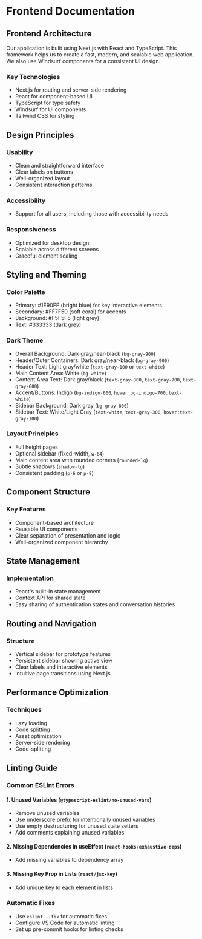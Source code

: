 # Frontend Documentation

## Frontend Architecture

Our application is built using Next.js with React and TypeScript. This framework helps us to create a fast, modern, and scalable web application. We also use Windsurf components for a consistent UI design.

### Key Technologies
- Next.js for routing and server-side rendering
- React for component-based UI
- TypeScript for type safety
- Windsurf for UI components
- Tailwind CSS for styling

## Design Principles

### Usability
- Clean and straightforward interface
- Clear labels on buttons
- Well-organized layout
- Consistent interaction patterns

### Accessibility
- Support for all users, including those with accessibility needs

### Responsiveness
- Optimized for desktop design
- Scalable across different screens
- Graceful element scaling

## Styling and Theming

### Color Palette
- Primary: #1E90FF (bright blue) for key interactive elements
- Secondary: #FF7F50 (soft coral) for accents
- Background: #F5F5F5 (light grey)
- Text: #333333 (dark grey)

### Dark Theme
- Overall Background: Dark gray/near-black (`bg-gray-900`)
- Header/Outer Containers: Dark gray/near-black (`bg-gray-900`)
- Header Text: Light gray/white (`text-gray-100` or `text-white`)
- Main Content Area: White (`bg-white`)
- Content Area Text: Dark gray/black (`text-gray-800`, `text-gray-700`, `text-gray-600`)
- Accent/Buttons: Indigo (`bg-indigo-600`, `hover:bg-indigo-700`, `text-white`)
- Sidebar Background: Dark gray (`bg-gray-800`)
- Sidebar Text: White/Light Gray (`text-white`, `text-gray-300`, `hover:text-gray-100`)

### Layout Principles
- Full height pages
- Optional sidebar (fixed-width, `w-64`)
- Main content area with rounded corners (`rounded-lg`)
- Subtle shadows (`shadow-lg`)
- Consistent padding (`p-6` or `p-8`)

## Component Structure

### Key Features
- Component-based architecture
- Reusable UI components
- Clear separation of presentation and logic
- Well-organized component hierarchy

## State Management

### Implementation
- React's built-in state management
- Context API for shared state
- Easy sharing of authentication states and conversation histories

## Routing and Navigation

### Structure
- Vertical sidebar for prototype features
- Persistent sidebar showing active view
- Clear labels and interactive elements
- Intuitive page transitions using Next.js

## Performance Optimization

### Techniques
- Lazy loading
- Code splitting
- Asset optimization
- Server-side rendering
- Code-splitting

## Linting Guide

### Common ESLint Errors

#### 1. Unused Variables (`@typescript-eslint/no-unused-vars`)
- Remove unused variables
- Use underscore prefix for intentionally unused variables
- Use empty destructuring for unused state setters
- Add comments explaining unused variables

#### 2. Missing Dependencies in useEffect (`react-hooks/exhaustive-deps`)
- Add missing variables to dependency array

#### 3. Missing Key Prop in Lists (`react/jsx-key`)
- Add unique key to each element in lists

### Automatic Fixes
- Use `eslint --fix` for automatic fixes
- Configure VS Code for automatic linting
- Set up pre-commit hooks for linting checks
